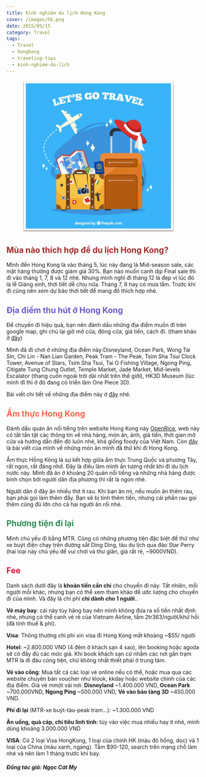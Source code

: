 ```yaml
---
title: Kinh nghiệm du lịch Hong Kong
cover: /images/hk.png
date: 2015/05/15
category: Travel
tags:
  - Travel
  - hongkong
  - traveling-tips
  - kinh-nghiem-du-lich
---
```


<figure style="width: 400px" class="align-center">
  <img src="./hk.png" alt="">
  <figcaption> </figcaption>
</figure>

## <span style="color:brown"> Mùa nào thích hợp để du lịch Hong Kong? </span>

Mình đến Hong Kong là vào tháng 5, lúc này đang là Mid-season sale, các mặt hàng thường được giảm giá 30%. Bạn nào muốn canh dịp Final sale thì đi vào tháng 1, 7, 8 và 12 nhé. Nhưng mình nghĩ đi tháng 12 là đẹp vì lúc đó là lễ Giáng sinh, thời tiết dễ chịu nữa. Tháng 7, 8 hay có mưa lắm. Trước khi đi cũng nên xem dự báo thời tiết để mang đồ thích hợp nhé.


## <span style="color:slateblue"> Địa điểm thu hút ở Hong Kong </span>

Để chuyến đi hiệu quả, bạn nên đánh dấu những địa điểm muốn đi trên google map, ghi chú lại giờ mở cửa, đóng cửa, giá tiền, cách đi. (tham khảo ở <a href="http://discoverhongkong.com/eng/" target="_blank">đây</a>) 

Mình đã đi chơi ở những địa điểm này:Disneyland, Ocean Park, Wong Tai Sin, Chi Lin - Nan Lian Garden, Peak Tram - The Peak, Tsim Sha Tsui Clock Tower, Avenue of Stars, Tsim Sha Tsui, Tai O Fishing Village, Ngong Ping, Citigate Tung Chung Outlet, Temple Market, Jade Market, Mid-levels Escalator (thang cuốn ngoài trời dài nhất trên thế giới), HK3D Museum (lúc mình đi thì ở đó đang có triển lãm One Piece 3D).


Bài viết chi tiết về những địa điểm này ở <a href="http://aquabubu.com/blog/travel/Hong-Kong-trip/" target="_blank">đây</a> nhé.

## <span style="color:tomato"> Ẩm thực Hong Kong </span>

Đánh dấu quán ăn nổi tiếng trên website Hong Kong này <a href="https://www.openrice.com/en/hongkong" target="_blank">OpenRice</a>, web này có tất tần tật các thông tin về nhà hàng, món ăn, ảnh, giá tiển, thời gian mở cửa và hướng dẫn đến đó luôn nhé, khá giống foody của Việt Nam. Còn <a href="http://aquabubu.com/blog/cuisine/Hong-Kong-food-trip/" target="_blank">đây</a> là bài viết của mình về những món ăn mình đã thử khi đi Hong Kong.


Ẩm thực Hồng Kông là sự kết hợp giữa ẩm thực Trung Quốc và phương Tây, rất ngon, rất đáng nhớ. Đây là điều làm mình ấn tượng nhất khi đi du lịch nước này. Mình đã ăn ở khoảng 20 quán nổi tiếng và những nhà hàng được bình chọn bởi người dân địa phương thì rất là ngon nhé.


Người dân ở đây ăn nhiều thịt ít rau. Khi bạn ăn mì, nếu muốn ăn thêm rau, bạn phải gọi làm thêm đấy. Bạn sẽ bị tính thêm tiền, nhưng cái phần rau gọi thêm cũng đủ lớn cho cả hai người ăn rồi nhé.

 
## <span style="color:seagreen"> Phương tiện đi lại </span>

Mình chủ yếu đi bằng MTR. Cũng có những phương tiện đặc biệt để thử như xe buýt điện chạy trên đường sắt Ding Ding, tàu du lịch qua đảo Star Perry (hai loại này chủ yếu để vui chơi và thư giãn, giá rất rẻ, ~9000VND).


## <span style="color:crimson"> Fee </span>

Danh sách dưới đây là **khoản tiền cần chi** cho chuyến đi này. Tất nhiên, mỗi người mỗi khác, nhưng bạn có thể xem tham khảo để ước lượng cho chuyến đi của mình. Và đây là chi phí **chỉ dành cho 1 người**..


**Vé máy bay**: cái này tùy hãng bay nên mình không đưa ra số tiền nhất định nhé, nhưng có thể canh vé rẻ của Vietnam Airline, tầm 2tr363/người/khứ hồi (đã tính thuế & phí).

**Visa**: Thông thường chi phí xin visa đi Hong Kong mất khoảng ~$55/ người

**Hotel**: ~2.800.000 VND (4 đêm ở khách sạn 4 sao), lên booking hoặc agoda sẽ có đầy đủ các mức giá. Khi book khách sạn cứ nhắm các nơi gần trạm MTR là đi đâu cũng tiện, chứ không nhất thiết phải ở trung tâm.

**Vé vào cổng**: Mua tất cả các loại vé online nếu có thể, hoặc mua qua các website chuyên bán voucher như klook, kkday hoặc website chính của các địa điểm. Giá vé mmột vài nơi: **Disneyland** ~1.400.000 VND, **Ocean Park** ~700.000VND, **Ngong Ping** ~500.000 VND, **Vé vào bảo tàng 3D** ~450.000 VND.

**Phí đi lại** (MTR-xe buýt-tàu-peak tram...): ~1.300.000 VND

**Ăn uống, quà cáp, chi tiêu linh tinh**: tùy vào việc mua nhiều hay ít nhé, mình dùng khoảng 3.000.000 VND

**VISA**: Có 2 loại Visa HongKong, 1 loại của chính HK (màu đỏ hồng, dọc) và 1 loại của China (màu xanh, ngang). Tầm $90-120, search trên mạng chỗ làm nhé và nên làm 1 tháng trước khi bay.

#### *Đồng tác giả: Ngọc Cát My*